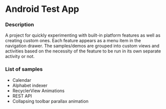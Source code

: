 # Android Test App

### Description

A project for quickly experimenting with built-in platform features as well as creating custom ones.  Each feature appears as a menu item in the navigation drawer.  The samples/demos are grouped into custom views and activities based on the necessity of the feature to be run in its own separate activity or not.

### List of samples
- Calendar
- Alphabet indexer
- RecyclerView Animations
- REST API
- Collapsing toolbar parallax animation
